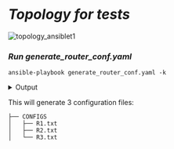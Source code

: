 # ***Topology for tests***

![topology_ansiblet1](https://user-images.githubusercontent.com/50756076/58367722-a2c46780-7ee2-11e9-83c0-2cfe1c9e01cd.jpg)

### ***Run generate_router_conf.yaml***
```
ansible-playbook generate_router_conf.yaml -k
```
<details>
<summary>Output</summary>
<pre>
PLAY [localhost] ********************************************************************************

TASK [Get login vars] ***************************************************************************
ok: [localhost]

TASK [Generate configuration files] *************************************************************
changed: [localhost] => (item={u'ntp1': u'10.0.0.1', u'lo_ip_add': u'2.0.1.1 255.255.255.0', u'ntp2': u'192.168.1.50', u'lo_number': 1, u'dns1': u'192.168.1.50', u'hostname': u'R1', u'lo_description': u'test R1'})
changed: [localhost] => (item={u'ntp1': u'10.0.0.1', u'lo_ip_add': u'2.0.2.1 255.255.255.0', u'ntp2': u'192.168.1.50', u'lo_number': 1, u'dns1': u'192.168.1.50', u'hostname': u'R2', u'lo_description': u'test R2'})
changed: [localhost] => (item={u'ntp1': u'10.0.0.1', u'lo_ip_add': u'2.0.3.1 255.255.255.0', u'ntp2': u'192.168.1.50', u'lo_number': 1, u'dns1': u'192.168.1.50', u'hostname': u'R3', u'lo_description': u'test R3'})

PLAY RECAP **************************************************************************************
localhost                  : ok=2    changed=1    unreachable=0    failed=0    skipped=0    rescued=0    ignored=0
</pre>
</details>

This will generate 3 configuration files: 
```
├── CONFIGS
│   ├── R1.txt
│   ├── R2.txt
│   └── R3.txt
```

